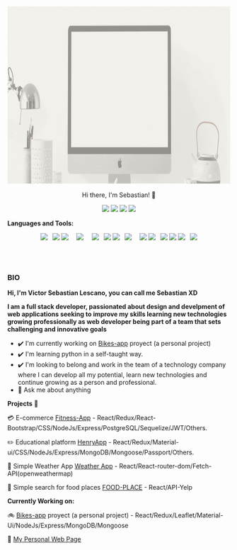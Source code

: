 <p align="center">
 <img  width="100%" height="400" src="https://github.com/sebas-dev-lab/sebas-dev-lab/blob/main/utils/presentation.gif">
</p>
<p align="center">
Hi there, I'm Sebastian! 👋
</p>
<p align="center">
<a href="https://www.linkedin.com/in/vslescano"><img src="https://img.shields.io/badge/linkedin-%230077B5.svg?&style=for-the-badge&logo=linkedin&logoColor=white" /></a>
<a href="https://www.facebook.com/vsLescano"><img src="https://img.shields.io/badge/facebook-%231877F2.svg?&style=for-the-badge&logo=facebook&logoColor=white" /></a>
<a href="https://www.instagram.com/sebasvlescano/"><img src="https://img.shields.io/badge/instagram-%23E4405F.svg?&style=for-the-badge&logo=instagram&logoColor=white" /></a> 
<a href="https://github.com/fayser17"><img src="https://img.shields.io/badge/github-%23100000.svg?&style=for-the-badge&logo=github&logoColor=white" /></a>
</p>


**Languages and Tools:**  
<p align="center">
<code><img src="https://img.shields.io/badge/javascript-%23F7DF1E.svg?&style=for-the-badge&logo=javascript&logoColor=black" /> </code>
<code><img src="https://img.shields.io/badge/react%20-%2320232a.svg?&style=for-the-badge&logo=react&logoColor=%2361DAFB"/></code>
<code><img src="https://img.shields.io/badge/redux%20-%23593d88.svg?&style=for-the-badge&logo=redux&logoColor=white"/>  </code>
<code><img src="https://img.shields.io/badge/react_router%20-CA4245.svg?&style=for-the-badge&logo=react-router&logoColor=white"/>  </code>
<code><img src="https://img.shields.io/badge/node.js%20-%2343853D.svg?&style=for-the-badge&logo=node.js&logoColor=white"/> </code>
<code><img src="https://img.shields.io/badge/express.js%20-%23404d59.svg?&style=for-the-badge"/></code>
<code><img src="https://img.shields.io/badge/postgres-%23316192.svg?&style=for-the-badge&logo=postgresql&logoColor=white"/> </code>
<code><img src="https://img.shields.io/badge/MongoDB-%234ea94b.svg?&style=for-the-badge&logo=mongodb&logoColor=white"/>  </code>
<code><img src="https://img.shields.io/badge/sqlite-%2307405e.svg?&style=for-the-badge&logo=sqlite&logoColor=white"/></code>
<code><img src="https://img.shields.io/badge/html-%23239120.svg?&style=for-the-badge&logo=html5&logoColor=white" /> </code>
<code><img src="https://img.shields.io/badge/css-%23239120.svg?&style=for-the-badge&logo=css3&logoColor=white" /></code>
<code><img src="https://img.shields.io/badge/bootstrap%20-%23563D7C.svg?&style=for-the-badge&logo=bootstrap&logoColor=white"/></code>
<code><img src="https://img.shields.io/badge/material%20ui%20-%230081CB.svg?&style=for-the-badge&logo=material-ui&logoColor=white"/> </code>
<code><img src="https://img.shields.io/badge/python-%233776AB.svg?&style=for-the-badge&logo=python&logoColor=white" /></code>
</p>

<br />
<br />

### BIO

**Hi, I'm Victor Sebastian Lescano, you can call me Sebastian XD**

**I am a full stack developer, passionated about design and develpment of web applications seeking to improve my skills learning new technologies growing professionally as web developer being part of a team that sets challenging and innovative goals**


- ✔️ I'm currently working on [Bikes-app](https://github.com/sebas-dev-lab/Bikes-app) proyect (a personal project)
- ✔️ I'm learning python in a self-taught way.
- ✔️ I'm looking to belong and work in the team of a technology company where I can develop all my potential, learn new technologies and continue growing as a person and professional.
- 💬 Ask me about anything


**Projects** :rocket:

:credit_card: E-commerce [Fitness-App](https://github.com/sebas-dev-lab/Ecommerce-FitnessApp) - React/Redux/React-Bootstrap/CSS/NodeJs/Express/PostgreSQL/Sequelize/JWT/Others.

:pencil2: Educational platform [HenryApp](https://github.com/sebas-dev-lab/HenryApp) - React/Redux/Material-ui/CSS/NodeJs/Express/MongoDB/Mongoose/Passport/Others.

:satellite: Simple Weather App [Weather App](https://github.com/sebas-dev-lab/Weather-App) - React/React-router-dom/Fetch-API(openweathermap)

:hamburger: Simple search for food places [FOOD-PLACE](https://github.com/sebas-dev-lab/FOOD-PLACE) - React/API-Yelp

**Currently Working on:** 


:bike: [Bikes-app](https://github.com/sebas-dev-lab/Bikes-app) proyect (a personal project) - React/Redux/Leaflet/Material-Ui/NodeJs/Express/MongoDB/Mongoose

:hammer: [My Personal Web Page]()











